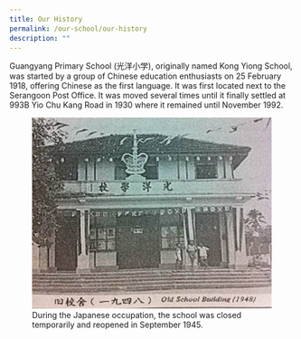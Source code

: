 ```yaml
---
title: Our History
permalink: /our-school/our-history
description: ""
---
```

Guangyang Primary School (光洋小学), originally named Kong Yiong School, was started by a group of Chinese education enthusiasts on 25 February 1918, offering Chinese as the first language. It was first located next to the Serangoon Post Office. It was moved several times until it finally settled at 993B Yio Chu Kang Road in 1930 where it remained until November 1992.

<figure>
<img src="/images/history1.jpeg">
<figcaption>During the Japanese occupation, the school was closed temporarily and reopened in September 1945.</figcaption>
</figure>
